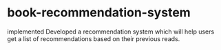 # book-recommendation-system
implemented Developed a recommendation system which will help users get a list of  recommendations based on their previous reads.
